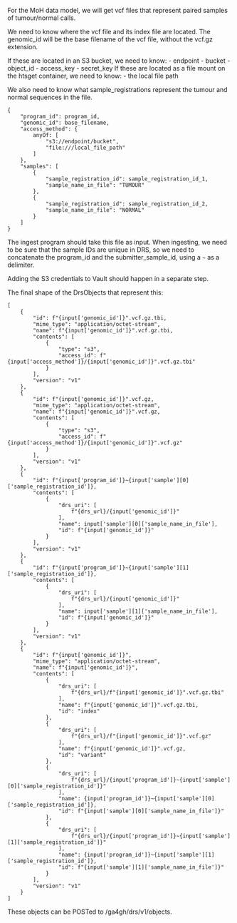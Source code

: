 For the MoH data model, we will get vcf files that represent paired samples of tumour/normal calls.

We need to know where the vcf file and its index file are located. The genomic_id will be the base filename of the vcf file, without the vcf.gz extension.

If these are located in an S3 bucket, we need to know:
    - endpoint
    - bucket
    - object_id
    - access_key
    - secret_key
If these are located as a file mount on the htsget container, we need to know:
    - the local file path

We also need to know what sample_registrations represent the tumour and normal sequences in the file.

```
{
    "program_id": program_id,
    "genomic_id": base_filename,
    "access_method": {
        anyOf: [
            "s3://endpoint/bucket",
            "file:///local_file_path"
        ]
    },
    "samples": [
        {
            "sample_registration_id": sample_registration_id_1,
            "sample_name_in_file": "TUMOUR"
        },
        {
            "sample_registration_id": sample_registration_id_2,
            "sample_name_in_file": "NORMAL"
        }
    ]
}
```
The ingest program should take this file as input. When ingesting, we need to be sure that the sample IDs are unique in DRS, so we need to concatenate the program_id and the submitter_sample_id, using a `~` as a delimiter.

Adding the S3 credentials to Vault should happen in a separate step.

The final shape of the DrsObjects that represent this:
```
[
    {
        "id": f"{input['genomic_id']}".vcf.gz.tbi,
        "mime_type": "application/octet-stream",
        "name": f"{input['genomic_id']}".vcf.gz.tbi,
        "contents": [
            {
                "type": "s3",
                "access_id": f"{input['access_method']}/{input['genomic_id']}".vcf.gz.tbi"
            }
        ],
        "version": "v1"
    },
    {
        "id": f"{input['genomic_id']}".vcf.gz,
        "mime_type": "application/octet-stream",
        "name": f"{input['genomic_id']}".vcf.gz,
        "contents": [
            {
                "type": "s3",
                "access_id": f"{input['access_method']}/{input['genomic_id']}".vcf.gz"
            }
        ],
        "version": "v1"
    },
    {
        "id": f"{input['program_id']}~{input['sample'][0]['sample_registration_id']},
        "contents": [
            {
                "drs_uri": [
                    f"{drs_url}/{input['genomic_id']}"
                ],
                "name": input['sample'][0]['sample_name_in_file'],
                "id": f"{input['genomic_id']}"
            }
        ],
        "version": "v1"
    },
    {
        "id": f"{input['program_id']}~{input['sample'][1]['sample_registration_id']},
        "contents": [
            {
                "drs_uri": [
                    f"{drs_url}/{input['genomic_id']}"
                ],
                "name": input['sample'][1]['sample_name_in_file'],
                "id": f"{input['genomic_id']}"
            }
        ],
        "version": "v1"
    },
    {
        "id": f"{input['genomic_id']}",
        "mime_type": "application/octet-stream",
        "name": f"{input['genomic_id']}",
        "contents": [
            {
                "drs_uri": [
                    f"{drs_url}/f"{input['genomic_id']}".vcf.gz.tbi"
                ],
                "name": f"{input['genomic_id']}".vcf.gz.tbi,
                "id": "index"
            },
            {
                "drs_uri": [
                    f"{drs_url}/f"{input['genomic_id']}".vcf.gz"
                ],
                "name": f"{input['genomic_id']}".vcf.gz,
                "id": "variant"
            },
            {
                "drs_uri": [
                    f"{drs_url}/{input['program_id']}~{input['sample'][0]['sample_registration_id']}"
                ],
                "name": {input['program_id']}~{input['sample'][0]['sample_registration_id']},
                "id": f"{input['sample'][0]['sample_name_in_file']}"
            },
            {
                "drs_uri": [
                    f"{drs_url}/{input['program_id']}~{input['sample'][1]['sample_registration_id']}"
                ],
                "name": {input['program_id']}~{input['sample'][1]['sample_registration_id']},
                "id": f"{input['sample'][1]['sample_name_in_file']}"
            }
        ],
        "version": "v1"
    }
]
```

These objects can be POSTed to /ga4gh/drs/v1/objects.